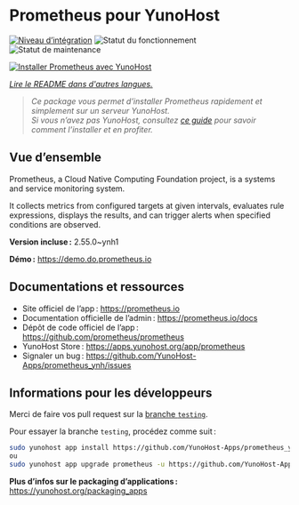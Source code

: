 <!--
Nota bene : ce README est automatiquement généré par <https://github.com/YunoHost/apps/tree/master/tools/readme_generator>
Il NE doit PAS être modifié à la main.
-->

# Prometheus pour YunoHost

[![Niveau d’intégration](https://dash.yunohost.org/integration/prometheus.svg)](https://ci-apps.yunohost.org/ci/apps/prometheus/) ![Statut du fonctionnement](https://ci-apps.yunohost.org/ci/badges/prometheus.status.svg) ![Statut de maintenance](https://ci-apps.yunohost.org/ci/badges/prometheus.maintain.svg)

[![Installer Prometheus avec YunoHost](https://install-app.yunohost.org/install-with-yunohost.svg)](https://install-app.yunohost.org/?app=prometheus)

*[Lire le README dans d'autres langues.](./ALL_README.md)*

> *Ce package vous permet d’installer Prometheus rapidement et simplement sur un serveur YunoHost.*  
> *Si vous n’avez pas YunoHost, consultez [ce guide](https://yunohost.org/install) pour savoir comment l’installer et en profiter.*

## Vue d’ensemble

Prometheus, a Cloud Native Computing Foundation project, is a systems and service monitoring system.

It collects metrics from configured targets at given intervals, evaluates rule expressions, displays the results, and can trigger alerts when specified conditions are observed.


**Version incluse :** 2.55.0~ynh1

**Démo :** <https://demo.do.prometheus.io>
## Documentations et ressources

- Site officiel de l’app : <https://prometheus.io>
- Documentation officielle de l’admin : <https://prometheus.io/docs>
- Dépôt de code officiel de l’app : <https://github.com/prometheus/prometheus>
- YunoHost Store : <https://apps.yunohost.org/app/prometheus>
- Signaler un bug : <https://github.com/YunoHost-Apps/prometheus_ynh/issues>

## Informations pour les développeurs

Merci de faire vos pull request sur la [branche `testing`](https://github.com/YunoHost-Apps/prometheus_ynh/tree/testing).

Pour essayer la branche `testing`, procédez comme suit :

```bash
sudo yunohost app install https://github.com/YunoHost-Apps/prometheus_ynh/tree/testing --debug
ou
sudo yunohost app upgrade prometheus -u https://github.com/YunoHost-Apps/prometheus_ynh/tree/testing --debug
```

**Plus d’infos sur le packaging d’applications :** <https://yunohost.org/packaging_apps>
